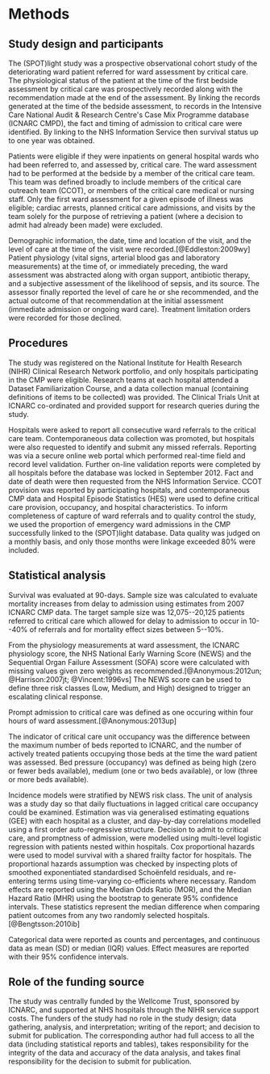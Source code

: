 
# Methods

## Study design and participants

The (SPOT)light study was a prospective observational cohort study of the deteriorating ward patient referred for ward assessment by critical care. The physiological status of the patient at the time of the first bedside assessment by critical care was prospectively recorded along with the recommendation made at the end of the assessment. By linking the records generated at the time of the bedside assessment, to records in the Intensive Care National Audit & Research Centre's Case Mix Programme database (ICNARC CMPD), the fact and timing of admission to critical care were identified. By linking to the NHS Information Service then survival status up to one year was obtained. 

Patients were eligible if they were inpatients on general hospital wards who had been referred to, and assessed by, critical care. The ward assessment had to be performed at the bedside by a member of the critical care team. This team was defined broadly to include members of the critical care outreach team (CCOT), or members of the critical care medical or nursing staff. Only the first ward assessment for a given episode of illness was eligible; cardiac arrests, planned critical care admissions, and visits by the team solely for the purpose of retrieving a patient (where a decision to admit had already been made) were excluded. 

Demographic information, the date, time and location of the visit, and the level of care at the time of the visit were recorded.[@Eddleston:2009wy] Patient physiology (vital signs, arterial blood gas and laboratory measurements) at the time of, or immediately preceding, the ward assessment was abstracted along with organ support, antibiotic therapy, and a subjective assessment of the likelihood of sepsis, and its source. The assessor finally reported the level of care he or she recommended, and the actual outcome of that recommendation at the initial assessment (immediate admission or ongoing ward care). Treatment limitation orders were recorded for those declined. 

## Procedures

The study was registered on the National Institute for Health Research (NIHR) Clinical Research Network portfolio, and only hospitals participating in the CMP were eligible. Research teams at each hospital attended a Dataset Familiarization Course, and a data collection manual (containing definitions of items to be collected) was provided. The Clinical Trials Unit at ICNARC co-ordinated and provided support for research queries during the study.

Hospitals were asked to report all consecutive ward referrals to the critical care team. Contemporaneous data collection was promoted, but hospitals were also requested to identify and submit any missed referrals. Reporting was via a secure online web portal which performed real-time field and record level validation. Further on-line validation reports were completed by all hospitals before the database was locked in September 2012. Fact and date of death were then requested from the NHS Information Service. CCOT provision was reported by participating hospitals, and contemporaneous CMP data and Hospital Episode Statistics (HES) were used to define critical care provision, occupancy, and hospital characteristics. To inform completeness of capture of ward referrals and to quality control the study, we used the proportion of emergency ward admissions in the CMP successfully linked to the (SPOT)light database. Data quality was judged on a monthly basis, and only those months were linkage exceeded 80% were included.

## Statistical analysis

Survival was evaluated at 90-days. Sample size was calculated to evaluate mortality increases from delay to admission using estimates from 2007 ICNARC CMP data. The target sample size was 12,075--20,125 patients referred to critical care which allowed for delay to admission to occur in 10--40% of referrals and for mortality effect sizes between 5--10%. 

From the physiology measurements at ward assessment, the ICNARC physiology score, the NHS National Early Warning Score (NEWS) and the Sequential Organ Failure Assessment (SOFA) score were calculated with missing values given zero weights as recommended.[@Anonymous:2012un; @Harrison:2007jt; @Vincent:1996vs] The NEWS score can be used to define three risk classes (Low, Medium, and High) designed to trigger an escalating clinical response.

Prompt admission to critical care was defined as one occuring within four hours of ward assessment.[@Anonymous:2013up]

The indicator of critical care unit occupancy was the difference between the maximum number of beds reported to ICNARC, and the number of actively treated patients occupying those beds at the time the ward patient was assessed. Bed pressure (occupancy) was defined as being high (zero or fewer beds available), medium (one or two beds available), or low (three or more beds available).

Incidence models were stratified by NEWS risk class. The unit of analysis was a study day so that daily fluctuations in lagged critical care occupancy could be examined. Estimation was via generalised estimating equations (GEE) with each hospital as a cluster, and day-by-day correlations modelled using a first order auto-regressive structure. Decision to admit to critical care, and promptness of admission, were modelled using multi-level logistic regression with patients nested within hospitals. Cox proportional hazards were used to model survival with a shared frailty factor for hospitals. The proportional hazards assumption was checked by inspecting plots of smoothed exponentiated standardised Schoënfeld residuals, and re-entering terms using time-varying co-efficients where necessary. Random effects are reported using the Median Odds Ratio (MOR), and the Median Hazard Ratio (MHR) using the bootstrap to generate 95% confidence intervals. These statistics represent the median difference when comparing patient outcomes from any two randomly selected hospitals.[@Bengtsson:2010ib]

Categorical data were reported as counts and percentages, and continuous data as mean (SD) or median (IQR) values. Effect measures are reported with their 95% confidence intervals.

## Role of the funding source

The study was centrally funded by the Wellcome Trust, sponsored by ICNARC, and supported at NHS hospitals through the NIHR service support costs. The funders of the study had no role in the study design; data gathering, analysis, and interpretation; writing of the report; and decision to submit for publication. The corresponding author had full access to all the data (including statistical reports and tables), takes responsibility for the integrity of the data and accuracy of the data analysis, and takes final responsibility for the decision to submit for publication.

